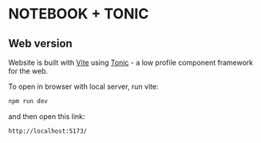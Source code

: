 # NOTEBOOK + TONIC

## Web version 

Website is built with [Vite](https://vitejs.dev/guide/) using [Tonic](https://tonicframework.dev/) - a low profile component framework for the web.

To open in browser with local server, run vite: 
```sh
npm run dev
```
and then open this link:
```sh
http://localhost:5173/
```
